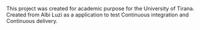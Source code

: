 This project was created for academic purpose for the University of Tirana. Created from Albi Luzi as a application to test Continuous integration and Continuous delivery.